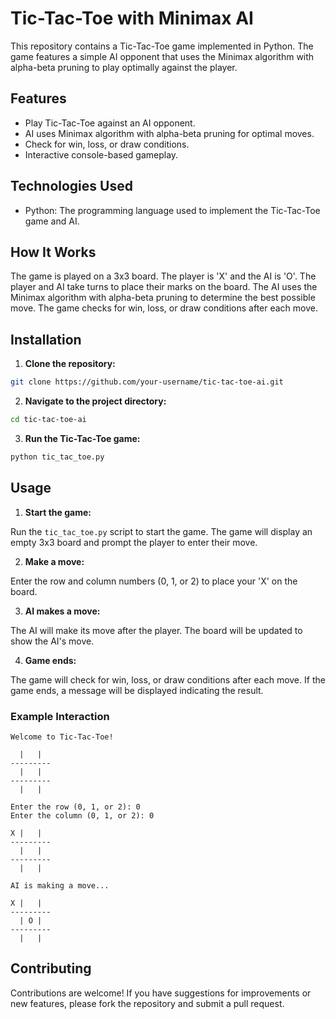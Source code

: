 # Tic-Tac-Toe with Minimax AI

This repository contains a Tic-Tac-Toe game implemented in Python. The game features a simple AI opponent that uses the Minimax algorithm with alpha-beta pruning to play optimally against the player.

## Features

- Play Tic-Tac-Toe against an AI opponent.
- AI uses Minimax algorithm with alpha-beta pruning for optimal moves.
- Check for win, loss, or draw conditions.
- Interactive console-based gameplay.

## Technologies Used

- Python: The programming language used to implement the Tic-Tac-Toe game and AI.

## How It Works

The game is played on a 3x3 board. The player is 'X' and the AI is 'O'. The player and AI take turns to place their marks on the board. The AI uses the Minimax algorithm with alpha-beta pruning to determine the best possible move. The game checks for win, loss, or draw conditions after each move.

## Installation

1. **Clone the repository:**

```bash
git clone https://github.com/your-username/tic-tac-toe-ai.git
```

2. **Navigate to the project directory:**

```bash
cd tic-tac-toe-ai
```

3. **Run the Tic-Tac-Toe game:**

```bash
python tic_tac_toe.py
```

## Usage

1. **Start the game:**

Run the `tic_tac_toe.py` script to start the game. The game will display an empty 3x3 board and prompt the player to enter their move.

2. **Make a move:**

Enter the row and column numbers (0, 1, or 2) to place your 'X' on the board.

3. **AI makes a move:**

The AI will make its move after the player. The board will be updated to show the AI's move.

4. **Game ends:**

The game will check for win, loss, or draw conditions after each move. If the game ends, a message will be displayed indicating the result.

### Example Interaction

```
Welcome to Tic-Tac-Toe!

  |   |  
---------
  |   |  
---------
  |   |  

Enter the row (0, 1, or 2): 0
Enter the column (0, 1, or 2): 0

X |   |  
---------
  |   |  
---------
  |   |  

AI is making a move...

X |   |  
---------
  | O |  
---------
  |   |  
```


## Contributing

Contributions are welcome! If you have suggestions for improvements or new features, please fork the repository and submit a pull request.
